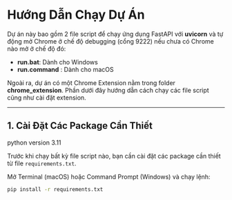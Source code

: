 # Hướng Dẫn Chạy Dự Án

Dự án này bao gồm 2 file script để chạy ứng dụng FastAPI với **uvicorn** và tự động mở Chrome ở chế độ debugging (cổng 9222) nếu chưa có Chrome nào mở ở chế độ đó:

- **run.bat**: Dành cho Windows
- **run.command** : Dành cho macOS

Ngoài ra, dự án có một Chrome Extension nằm trong folder **chrome_extension**. Phần dưới đây hướng dẫn cách chạy các file script cũng như cài đặt extension.

---

## 1. Cài Đặt Các Package Cần Thiết
python version 3.11

Trước khi chạy bất kỳ file script nào, bạn cần cài đặt các package cần thiết từ file `requirements.txt`.

Mở Terminal (macOS) hoặc Command Prompt (Windows) và chạy lệnh:

```bash
pip install -r requirements.txt
